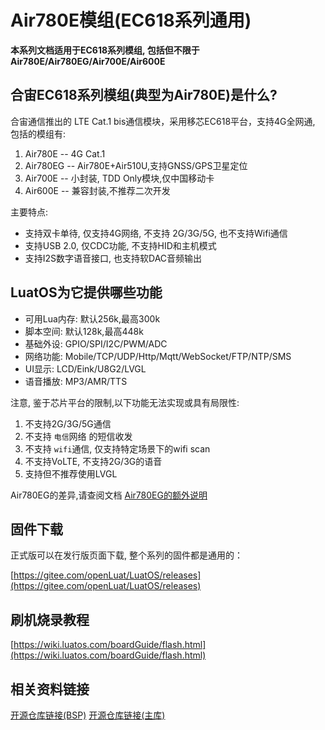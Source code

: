 # Air780E模组(EC618系列通用)



**本系列文档适用于EC618系列模组, 包括但不限于Air780E/Air780EG/Air700E/Air600E**

## 合宙EC618系列模组(典型为Air780E)是什么?

合宙通信推出的 LTE Cat.1 bis通信模块，采用移芯EC618平台，支持4G全网通, 包括的模组有:

1. Air780E  -- 4G Cat.1
2. Air780EG -- Air780E+Air510U,支持GNSS/GPS卫星定位
3. Air700E  -- 小封装, TDD Only模块,仅中国移动卡
4. Air600E  -- 兼容封装,不推荐二次开发

主要特点:
- 支持双卡单待, 仅支持4G网络, 不支持 2G/3G/5G, 也不支持Wifi通信
- 支持USB 2.0, 仅CDC功能, 不支持HID和主机模式
- 支持I2S数字语音接口, 也支持软DAC音频输出

## LuatOS为它提供哪些功能

- 可用Lua内存: 默认256k,最高300k
- 脚本空间: 默认128k,最高448k
- 基础外设: GPIO/SPI/I2C/PWM/ADC
- 网络功能: Mobile/TCP/UDP/Http/Mqtt/WebSocket/FTP/NTP/SMS
- UI显示: LCD/Eink/U8G2/LVGL
- 语音播放: MP3/AMR/TTS

注意, 鉴于芯片平台的限制,以下功能无法实现或具有局限性:
1. 不支持2G/3G/5G通信
2. 不支持 `电信`网络 的短信收发
3. 不支持 `wifi`通信, 仅支持特定场景下的wifi scan
4. 不支持VoLTE, 不支持2G/3G的语音
5. 支持但不推荐使用LVGL

Air780EG的差异,请查阅文档 [Air780EG的额外说明](air780eg.md)

## 固件下载

正式版可以在发行版页面下载, 整个系列的固件都是通用的：

[https://gitee.com/openLuat/LuatOS/releases](https://gitee.com/openLuat/LuatOS/releases)

## 刷机烧录教程

[https://wiki.luatos.com/boardGuide/flash.html](https://wiki.luatos.com/boardGuide/flash.html)

## 相关资料链接

[开源仓库链接(BSP)](https://gitee.com/openLuat/luatos-soc-2022)
[开源仓库链接(主库)](https://gitee.com/openLuat/LuatOS)
